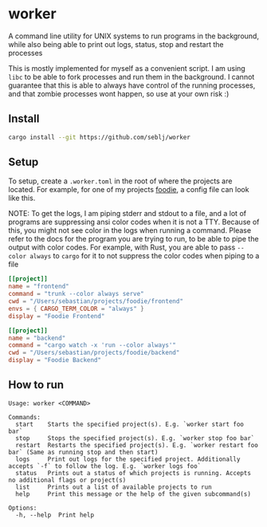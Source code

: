 # worker

A command line utility for UNIX systems to run programs in the background,
while also being able to print out logs, status, stop and restart the
processes

This is mostly implemented for myself as a convenient script. I am using `libc`
to be able to fork processes and run them in the background. I cannot guarantee
that this is able to always have control of the running processes, and that
zombie processes wont happen, so use at your own risk :)

## Install

```sh
cargo install --git https://github.com/seblj/worker
```

## Setup

To setup, create a `.worker.toml` in the root of where the projects are
located. For example, for one of my projects
[foodie](`https://github.com/seblj/foodie`), a config file can look like this.

NOTE: To get the logs, I am piping stderr and stdout to a file, and a lot of
programs are suppressing ansi color codes when it is not a TTY. Because of
this, you might not see color in the logs when running a command. Please refer
to the docs for the program you are trying to run, to be able to pipe the
output with color codes. For example, with Rust, you are able to pass `--color
always` to `cargo` for it to not suppress the color codes when piping to a file

```toml
[[project]]
name = "frontend"
command = "trunk --color always serve"
cwd = "/Users/sebastian/projects/foodie/frontend"
envs = { CARGO_TERM_COLOR = "always" }
display = "Foodie Frontend"

[[project]]
name = "backend"
command = "cargo watch -x 'run --color always'"
cwd = "/Users/sebastian/projects/foodie/backend"
display = "Foodie Backend"
```

## How to run

```
Usage: worker <COMMAND>

Commands:
  start    Starts the specified project(s). E.g. `worker start foo bar`
  stop     Stops the specified project(s). E.g. `worker stop foo bar`
  restart  Restarts the specified project(s). E.g. `worker restart foo bar` (Same as running stop and then start)
  logs     Print out logs for the specified project. Additionally accepts `-f` to follow the log. E.g. `worker logs foo`
  status   Prints out a status of which projects is running. Accepts no additional flags or project(s)
  list     Prints out a list of available projects to run
  help     Print this message or the help of the given subcommand(s)

Options:
  -h, --help  Print help
```
